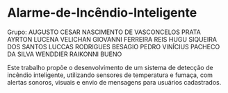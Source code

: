 # Alarme-de-Incêndio-Inteligente

Grupo:
AUGUSTO CESAR NASCIMENTO DE VASCONCELOS PRATA
AYRTON LUCENA VELICHAN
GIOVANNI FERREIRA REIS
HUGU SIQUEIRA DOS SANTOS
LUCCAS RODRIGUES BESAGIO
PEDRO VINÍCIUS PACHECO DA SILVA
WENDDIER RAIKONNI BUENO

Este trabalho propõe o desenvolvimento de um sistema de detecção de incêndio inteligente, utilizando sensores de temperatura e fumaça, com alertas sonoros, visuais e envio de mensagens para usuários cadastrados.
